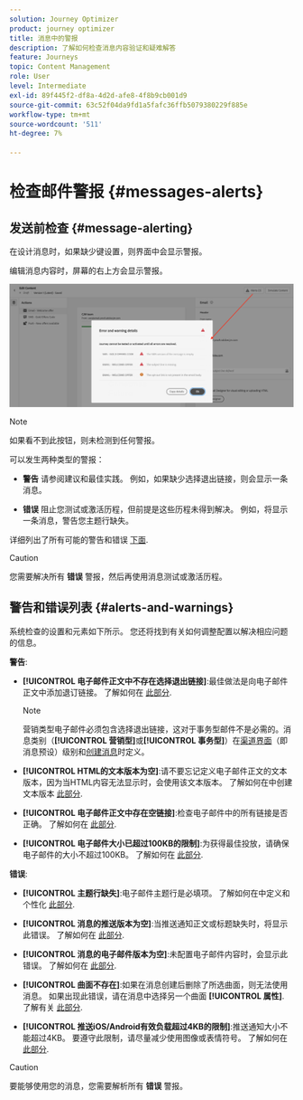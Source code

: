 ```yaml
---
solution: Journey Optimizer
product: journey optimizer
title: 消息中的警报
description: 了解如何检查消息内容验证和疑难解答
feature: Journeys
topic: Content Management
role: User
level: Intermediate
exl-id: 89f445f2-df8a-4d2d-afe8-4f8b9cb001d9
source-git-commit: 63c52f04da9fd1a5fafc36ffb5079380229f885e
workflow-type: tm+mt
source-wordcount: '511'
ht-degree: 7%

---
```


# 检查邮件警报 {#messages-alerts}

## 发送前检查 {#message-alerting}

在设计消息时，如果缺少键设置，则界面中会显示警报。

编辑消息内容时，屏幕的右上方会显示警报。

![](assets/alerts-details.png)

>[!NOTE]
>
>如果看不到此按钮，则未检测到任何警报。

可以发生两种类型的警报：

* **警告** 请参阅建议和最佳实践。 例如，如果缺少选择退出链接，则会显示一条消息。

* **错误** 阻止您测试或激活历程，但前提是这些历程未得到解决。 例如，将显示一条消息，警告您主题行缺失。

详细列出了所有可能的警告和错误 [下面](#alerts-and-warnings).

>[!CAUTION]
>
> 您需要解决所有 **错误** 警报，然后再使用消息测试或激活历程。

## 警告和错误列表 {#alerts-and-warnings}

系统检查的设置和元素如下所示。 您还将找到有关如何调整配置以解决相应问题的信息。

**警告**:

* **[!UICONTROL 电子邮件正文中不存在选择退出链接]**:最佳做法是向电子邮件正文中添加退订链接。 了解如何在 [此部分](../privacy/opt-out.md#opt-out-management).

   >[!NOTE]
   >
   >营销类型电子邮件必须包含选择退出链接，这对于事务型邮件不是必需的。消息类别（**[!UICONTROL 营销型]**&#x200B;或&#x200B;**[!UICONTROL 事务型]**）在[渠道界面](../configuration/channel-surfaces.md#email-type)（即消息预设）级别和[创建消息](get-started-content.md#create-new-message)时定义。

* **[!UICONTROL HTML的文本版本为空]**:请不要忘记定义电子邮件正文的文本版本，因为当HTML内容无法显示时，会使用该文本版本。 了解如何在中创建文本版本 [此部分](../design/text-version-email.md).

* **[!UICONTROL 电子邮件正文中存在空链接]**:检查电子邮件中的所有链接是否正确。 了解如何在 [此部分](../design/create-email-content.md).

* **[!UICONTROL 电子邮件大小已超过100KB的限制]**:为获得最佳投放，请确保电子邮件的大小不超过100KB。 了解如何在 [此部分](../design/create-email-content.md).

**错误**:

* **[!UICONTROL 主题行缺失]**:电子邮件主题行是必填项。 了解如何在中定义和个性化 [此部分](create-email.md).

   <!--HTML is empty when Amp HTML is present-->

* **[!UICONTROL 消息的推送版本为空]**:当推送通知正文或标题缺失时，将显示此错误。 了解如何在 [此部分](create-push.md).

* **[!UICONTROL 消息的电子邮件版本为空]**:未配置电子邮件内容时，会显示此错误。 了解如何在 [此部分](../design/design-emails.md).

* **[!UICONTROL 曲面不存在]**:如果在消息创建后删除了所选曲面，则无法使用消息。 如果出现此错误，请在消息中选择另一个曲面 **[!UICONTROL 属性]**. 了解有关 [此部分](../configuration/channel-surfaces.md).

* **[!UICONTROL 推送iOS/Android有效负载超过4KB的限制]**:推送通知大小不能超过4KB。 要遵守此限制，请尽量减少使用图像或表情符号。 了解如何在 [此部分](create-push.md).

>[!CAUTION]
>
> 要能够使用您的消息，您需要解析所有 **错误** 警报。

<!--Other issues can stop publication such as:
* The push notification title is empty-->
